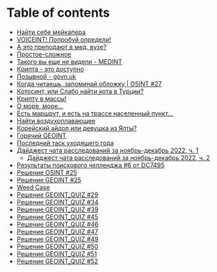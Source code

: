 # Table of contents

* [Найти себе мейкапера](README.md)
* [VOICEINT! Попробуй определи!](voiceint-poprobui-opredeli.md)
* [А это преподают в мед. вузе?](a-eto-prepodayut-v-med.-vuze.md)
* [Простое-сложное](prostoe-slozhnoe.md)
* [Такого вы еще не видели - MEDINT](takogo-vy-eshe-ne-videli-medint.md)
* [Крипта - это доступно](kripta-eto-dostupno.md)
* [Позывной - govn.uk](pozyvnoi-govn.uk.md)
* [Когда читаешь, запоминай обложку | OSINT #27](kogda-chitaesh-zapominai-oblozhku-or-osint-27.md)
* [Котосинт, или Слабо найти кота в Турции?](<README (3).md>)
* [Крипту в массы!](<README (1).md>)
* [О море, море...](o-more-more....md)
* [Есть маршрут, и есть на трассе населенный пункт...](<README (2).md>)
* [Найти воздухоплавающее](naiti-vozdukhoplavayushee.md)
* [Корейский айдол или девушка из Ялты?](koreiskii-aidol-ili-devushka-iz-yalty.md)
* [Горячий GEOINT](goryachii-geoint.md)
* [Последний таск уходящего года](poslednii-task-ukhodyashego-goda.md)
* [Дайджест чата расследований за ноябрь-декабрь 2022, ч. 1](daidzhest-chata-rassledovanii-za-noyabr-dekabr-2022-ch.-1/README.md)
  * [Дайджест чата расследований за ноябрь-декабрь 2022, ч. 2](daidzhest-chata-rassledovanii-za-noyabr-dekabr-2022-ch.-1/daidzhest-chata-rassledovanii-za-noyabr-dekabr-2022-ch.-2.md)
* [Результаты поискового челленджа #6 от DC7495](rezultaty-poiskovogo-chellendzha-6-ot-dc7495.md)
* [Решение OSINT #25](reshenie-osint-25.md)
* [Решение GEOINT #25](reshenie-geoint-25.md)
* [Weed Case](weed-case.md)
* [Решение GEOINT\_QUIZ #29](reshenie-geoint\_quiz-29.md)
* [Решение GEOINT\_QUIZ #34](reshenie-geoint\_quiz-34.md)
* [Решение GEOINT\_QUIZ #39](reshenie-geoint\_quiz-39.md)
* [Решение GEOINT\_QUIZ #45](reshenie-geoint\_quiz-45.md)
* [Решение GEOINT\_QUIZ #46](reshenie-geoint\_quiz-46.md)
* [Решение GEOINT\_QUIZ #47](reshenie-geoint\_quiz-47.md)
* [Решение GEOINT\_QUIZ #49](reshenie-geoint\_quiz-49.md)
* [Решение GEOINT\_QUIZ #50](reshenie-geoint\_quiz-50.md)
* [Решение GEOINT\_QUIZ #51](reshenie-geoint\_quiz-51.md)
* [Решение GEOINT\_QUIZ #52](reshenie-geoint\_quiz-52.md)
